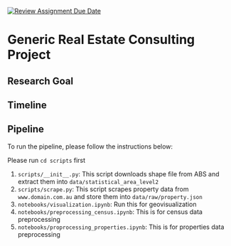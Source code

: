 [![Review Assignment Due Date](https://classroom.github.com/assets/deadline-readme-button-24ddc0f5d75046c5622901739e7c5dd533143b0c8e959d652212380cedb1ea36.svg)](https://classroom.github.com/a/SGWUF1eE)
# Generic Real Estate Consulting Project

## Research Goal

## Timeline

## Pipeline

To run the pipeline, please follow the instructions below:

Please run ```cd scripts``` first
1. `scripts/__init__.py`: This script downloads shape file from ABS and extract them into `data/statistical_area_level2`
2. `scripts/scrape.py`: This script scrapes property data from `www.domain.com.au` and store them into `data/raw/property.json`
3. `notebooks/visualization.ipynb`: Run this for geovisualization
4. `notebooks/preprocessing_census.ipynb`: This is for census data preprocessing
5. `notebooks/proprocessing_properties.ipynb`: This is for properties data preprocessing
